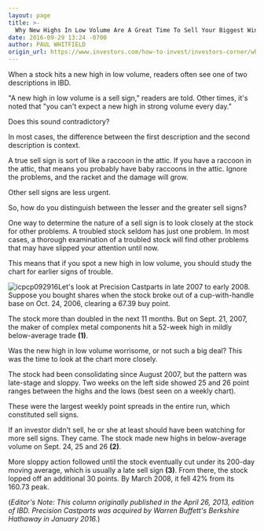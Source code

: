 ```yaml
---
layout: page
title: >-
  Why New Highs In Low Volume Are A Great Time To Sell Your Biggest Winners
date: 2016-09-29 13:24 -0700
author: PAUL WHITFIELD
origin_url: https://www.investors.com/how-to-invest/investors-corner/why-new-highs-in-low-volume-are-a-great-time-to-sell-your-winners/
---
```


When a stock hits a new high in low volume, readers often see one of two descriptions in IBD.

"A new high in low volume is a sell sign," readers are told. Other times, it's noted that "you can't expect a new high in strong volume every day."

Does this sound contradictory?

In most cases, the difference between the first description and the second description is context.

A true sell sign is sort of like a raccoon in the attic. If you have a raccoon in the attic, that means you probably have baby raccoons in the attic. Ignore the problems, and the racket and the damage will grow.

Other sell signs are less urgent.

So, how do you distinguish between the lesser and the greater sell signs?

One way to determine the nature of a sell sign is to look closely at the stock for other problems. A troubled stock seldom has just one problem. In most cases, a thorough examination of a troubled stock will find other problems that may have slipped your attention until now.

This means that if you spot a new high in low volume, you should study the chart for earlier signs of trouble.

![icpcp092916](https://www.investors.com/wp-content/uploads/2016/09/ICpcp092916-1024x549.jpg)Let's look at Precision Castparts in late 2007 to early 2008. Suppose you bought shares when the stock broke out of a cup-with-handle base on Oct. 24, 2006, clearing a 67.39 buy point.

The stock more than doubled in the next 11 months. But on Sept. 21, 2007, the maker of complex metal components hit a 52-week high in mildly below-average trade **(1)**.

Was the new high in low volume worrisome, or not such a big deal? This was the time to look at the chart more closely.

The stock had been consolidating since August 2007, but the pattern was late-stage and sloppy. Two weeks on the left side showed 25 and 26 point ranges between the highs and the lows (best seen on a weekly chart).

These were the largest weekly point spreads in the entire run, which constituted sell signs.

If an investor didn't sell, he or she at least should have been watching for more sell signs. They came. The stock made new highs in below-average volume on Sept. 24, 25 and 26 **(2)**.

More sloppy action followed until the stock eventually cut under its 200-day moving average, which is usually a late sell sign **(3)**. From there, the stock lopped off an additional 30 points. By March 2008, it fell 42% from its 160.73 peak.

(_Editor's Note: This column originally published in the April 26, 2013, edition of IBD. Precision Castparts was acquired by Warren Buffett's Berkshire Hathaway in January 2016._)
